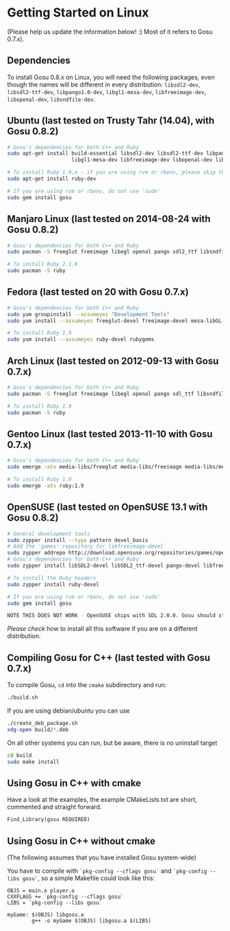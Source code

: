# Getting Started on Linux

(Please help us update the information below! :) Most of it refers to Gosu 0.7.x).

## Dependencies

To install Gosu 0.8.x on Linux, you will need the following packages, even though the names will be different in every distribution: `libsdl2-dev`, `libsdl2-ttf-dev`, `libpango1.0-dev`, `libgl1-mesa-dev`, `libfreeimage-dev`, `libopenal-dev`, `libsndfile-dev`.

## Ubuntu (last tested on Trusty Tahr (14.04), with Gosu 0.8.2)

```bash
# Gosu's dependencies for both C++ and Ruby
sudo apt-get install build-essential libsdl2-dev libsdl2-ttf-dev libpango1.0-dev \
                     libgl1-mesa-dev libfreeimage-dev libopenal-dev libsndfile-dev

# To install Ruby 1.9.x - if you are using rvm or rbenv, please skip this step
sudo apt-get install ruby-dev

# If you are using rvm or rbenv, do not use 'sudo'
sudo gem install gosu
```

## Manjaro Linux (last tested on 2014-08-24 with Gosu 0.8.2)

```bash
# Gosu's dependencies for both C++ and Ruby
sudo pacman -S freeglut freeimage libegl openal pango sdl2_ttf libsndfile libxinerama pkg-config

# To install Ruby 2.1.0
sudo pacman -S ruby
```

## Fedora (last tested on 20 with Gosu 0.7.x)

```bash
# Gosu's dependencies for both C++ and Ruby
sudo yum groupinstall --assumeyes "Development Tools"
sudo yum install --assumeyes freeglut-devel freeimage-devel mesa-libGL-devel openal-devel pango-devel SDL_ttf-devel libsndfile-devel libXinerama-devel libvorbis-devel gcc-c++

# To install Ruby 1.9
sudo yum install --assumeyes ruby-devel rubygems
```

## Arch Linux (last tested on 2012-09-13 with Gosu 0.7.x)

```bash
# Gosu's dependencies for both C++ and Ruby
sudo pacman -S freeglut freeimage libegl openal pango sdl_ttf libsndfile libxinerama pkg-config

# To install Ruby 1.9
sudo pacman -S ruby
```

## Gentoo Linux (last tested 2013-11-10 with Gosu 0.7.x)

```bash
# Gosu's dependencies for both C++ and Ruby
sudo emerge -atv media-libs/freeglut media-libs/freeimage media-libs/mesa media-libs/openal x11-libs/pango media-libs/sdl-ttf media-libs/libsndfile x11-libs/libXinerama

# To install Ruby 1.9
sudo emerge -atv ruby:1.9
```

## OpenSUSE (last tested on OpenSUSE 13.1 with Gosu 0.8.2)

```bash
# General development tools
sudo zypper install --type pattern devel_basis
# Add the 'games' repository for libfreeimage-devel
sudo zypper addrepo http://download.opensuse.org/repositories/games/openSUSE_12.1/ opensuse-games
# Gosu's dependencies for both C++ and Ruby
sudo zypper install libSDL2-devel libSDL2_ttf-devel pango-devel libfreeimage-devel libsndfile-devel openal-soft-devel libvorbis-devel

# To install the Ruby headers
sudo zypper install ruby-devel

# If you are using rvm or rbenv, do not use 'sudo'
sudo gem install gosu

NOTE THIS DOES NOT WORK - OpenSUSE ships with SDL 2.0.0. Gosu should start using the SDL_VERSION_ATLEAST(X, Y, Z) macro :(
```

*Please check* how to install all this software if you are on a different distribution.

## Compiling Gosu for C++ (last tested with Gosu 0.7.x)

To compile Gosu, `cd` into the `cmake` subdirectory and run:

```bash
./build.sh
```

If you are using debian/ubuntu you can use 
```bash
./create_deb_package.sh
xdg-open build/*.deb
```
On all other systems you can run, but be aware, there is no uninstall target
```bash
cd build
sudo make install
```

## Using Gosu in C++ with cmake

Have a look at the examples, the example CMakeLists.txt are short, commented and straight forward.

```CMakeLists.txt
Find_Library(gosu REQUIRED)
```

## Using Gosu in C++ without cmake

(The following assumes that you have installed Gosu system-wide)

You have to compile with `` `pkg-config --cflags gosu` `` and `` `pkg-config --libs gosu` ``, so a simple Makefile could look like this:

```make
OBJS = main.o player.o
CXXFLAGS += `pkg-config --cflags gosu`
LIBS = `pkg-config --libs gosu`

myGame: $(OBJS) libgosu.a
        g++ -o myGame $(OBJS) libgosu.a $(LIBS)
```